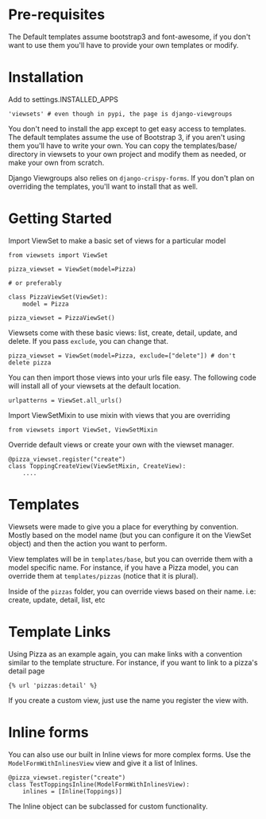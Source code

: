 # Pre-requisites

The Default templates assume bootstrap3 and font-awesome, if you don't want to use
them you'll have to provide your own templates or modify.


# Installation

Add to settings.INSTALLED_APPS

    'viewsets' # even though in pypi, the page is django-viewgroups

You don't need to install the app except to get easy access to templates.
The default templates assume the use of Bootstrap 3, if you aren't using them
you'll have to write your own. You can copy the templates/base/ directory
in viewsets to your own project and modify them as needed,
or make your own from scratch.

Django Viewgroups also relies on `django-crispy-forms`. If you don't plan on
overriding the templates, you'll want to install that as well.


# Getting Started

Import ViewSet to make a basic set of views for a particular model

    from viewsets import ViewSet
    
    pizza_viewset = ViewSet(model=Pizza)

    # or preferably

    class PizzaViewSet(ViewSet):
        model = Pizza

    pizza_viewset = PizzaViewSet()

    
Viewsets come with these basic views: list, create, detail, update, and delete.
If you pass `exclude`, you can change that.

    pizza_viewset = ViewSet(model=Pizza, exclude=["delete"]) # don't delete pizza

You can then import those views into your urls file easy. The following code
will install all of your viewsets at the default location.

    urlpatterns = ViewSet.all_urls()

Import ViewSetMixin to use mixin with views that you are overriding

    from viewsets import ViewSet, ViewSetMixin


Override default views or create your own with the viewset manager.
    
    @pizza_viewset.register("create")
    class ToppingCreateView(ViewSetMixin, CreateView):
        ....


# Templates

Viewsets were made to give you a place for everything by convention.
Mostly based on the model name (but you can configure it on the ViewSet object)
and then the action you want to perform.

View templates will be in `templates/base`, but you can override them with a model
specific name. For instance, if you have a Pizza model, you can override them at
`templates/pizzas` (notice that it is plural).

Inside of the `pizzas` folder, you can override views based on their name.
i.e: create, update, detail, list, etc


# Template Links

Using Pizza as an example again, you can make links with a convention similar to
the template structure. For instance, if you want to link to a pizza's detail page

    {% url 'pizzas:detail' %}

If you create a custom view, just use the name you register the view with.


# Inline forms

You can also use our built in Inline views for more complex forms. 
Use the `ModelFormWithInlinesView` view and give it a list of Inlines.

    @pizza_viewset.register("create")
    class TestToppingsInline(ModelFormWithInlinesView):
        inlines = [Inline(Toppings)]
        
The Inline object can be subclassed for custom functionality.
